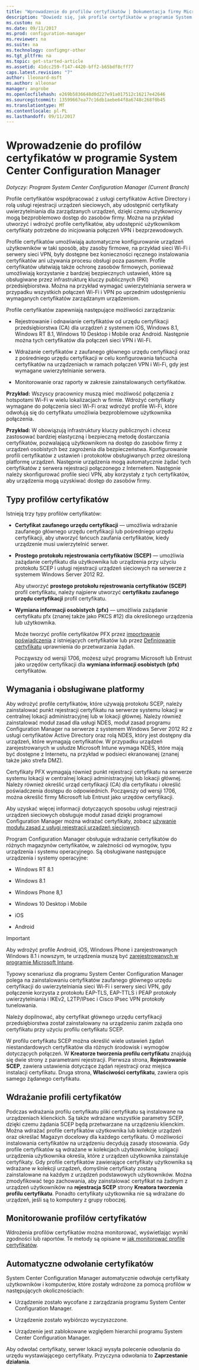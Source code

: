 ```yaml
---
title: "Wprowadzenie do profilów certyfikatów | Dokumentacja firmy Microsoft"
description: "Dowiedz się, jak profile certyfikatów w programie System Center Configuration Manager działają z usługami certyfikatów w usłudze Active Directory."
ms.custom: na
ms.date: 09/11/2017
ms.prod: configuration-manager
ms.reviewer: na
ms.suite: na
ms.technology: configmgr-other
ms.tgt_pltfrm: na
ms.topic: get-started-article
ms.assetid: 41dcc259-f147-4420-bff2-b65bdf8cff77
caps.latest.revision: "7"
author: lleonard-msft
ms.author: alleonar
manager: angrobe
ms.openlocfilehash: e269b5836648d0d227e91a017512c16217e42646
ms.sourcegitcommit: 13599667ea77c16db1aebe64f8a6748c268f0b45
ms.translationtype: MT
ms.contentlocale: pl-PL
ms.lasthandoff: 09/11/2017
---
```

# <a name="introduction-to-certificate-profiles-in-system-center-configuration-manager"></a>Wprowadzenie do profilów certyfikatów w programie System Center Configuration Manager

*Dotyczy: Program System Center Configuration Manager (Current Branch)*


Profile certyfikatów współpracować z usługi certyfikatów Active Directory i rolą usługi rejestracji urządzeń sieciowych, aby udostępnić certyfikaty uwierzytelniania dla zarządzanych urządzeń, dzięki czemu użytkownicy mogą bezproblemowo dostęp do zasobów firmy. Można na przykład utworzyć i wdrożyć profile certyfikatów, aby udostępnić użytkownikom certyfikaty potrzebne do inicjowania połączeń VPN i bezprzewodowych.

Profile certyfikatów umożliwiają automatyczne konfigurowanie urządzeń użytkowników w taki sposób, aby zasoby firmowe, na przykład sieci Wi-Fi i serwery sieci VPN, były dostępne bez konieczności ręcznego instalowania certyfikatów ani używania procesu obsługi poza pasmem. Profile certyfikatów ułatwiają także ochronę zasobów firmowych, ponieważ umożliwiają korzystanie z bardziej bezpiecznych ustawień, które są obsługiwane przez infrastrukturę kluczy publicznych (PKI) przedsiębiorstwa. Można na przykład wymagać uwierzytelniania serwera w przypadku wszystkich połączeń Wi-Fi i VPN po uprzednim udostępnieniu wymaganych certyfikatów zarządzanym urządzeniom.   

Profile certyfikatów zapewniają następujące możliwości zarządzania:  

-   Rejestrowanie i odnawianie certyfikatów od urzędu certyfikacji przedsiębiorstwa (CA) dla urządzeń z systemem iOS, Windows 8.1, Windows RT 8.1, Windows 10 Desktop i Mobile oraz Android. Następnie można tych certyfikatów dla połączeń sieci VPN i Wi-Fi.  

-   Wdrażanie certyfikatów z zaufanego głównego urzędu certyfikacji oraz z pośredniego urzędu certyfikacji w celu konfigurowania łańcucha certyfikatów na urządzeniach w ramach połączeń VPN i Wi-Fi, gdy jest wymagane uwierzytelnianie serwera.  

-   Monitorowanie oraz raporty w zakresie zainstalowanych certyfikatów.  

**Przykład:** Wszyscy pracownicy muszą mieć możliwość połączenia z hotspotami Wi-Fi w wielu lokalizacjach w firmie. Wdrożyć certyfikaty wymagane do połączenia sieci Wi-Fi oraz wdrożyć profile Wi-Fi, które odwołują się do certyfikatu umożliwia bezproblemowe użytkownika połączenia.  

**Przykład:** W obowiązują infrastruktury kluczy publicznych i chcesz zastosować bardziej elastyczną i bezpieczną metodę dostarczania certyfikatów, pozwalającą użytkownikom na dostęp do zasobów firmy z urządzeń osobistych bez zagrożenia dla bezpieczeństwa. Konfigurowanie profili certyfikatów z ustawień i protokołów obsługiwanych przez określoną platformę urządzeń. Następnie urządzenia mogą automatycznie żądać tych certyfikatów z serwera rejestracji połączonego z Internetem. Następnie należy skonfigurować profile sieci VPN, aby korzystały z tych certyfikatów, aby urządzenia mogą uzyskiwać dostęp do zasobów firmy.  

## <a name="types-of-certificate-profiles"></a>Typy profilów certyfikatów  
 Istnieją trzy typy profilów certyfikatów:  

-   **Certyfikat zaufanego urzędu certyfikacji** — umożliwia wdrażanie zaufanego głównego urzędu certyfikacji lub pośredniego urzędu certyfikacji, aby utworzyć łańcuch zaufania certyfikatów, kiedy urządzenie musi uwierzytelnić serwer.  

-   **Prostego protokołu rejestrowania certyfikatów (SCEP)** — umożliwia zażądanie certyfikatu dla użytkownika lub urządzenia przy użyciu protokołu SCEP i usługi rejestracji urządzeń sieciowych na serwerze z systemem Windows Server 2012 R2.

    Aby utworzyć **prostego protokołu rejestrowania certyfikatów (SCEP)** profil certyfikatu, należy najpierw utworzyć **certyfikatu zaufanego urzędu certyfikacji** profil certyfikatu.

-   **Wymiana informacji osobistych (pfx)** — umożliwia zażądanie certyfikatu pfx (znanej także jako PKCS #12) dla określonego urządzenia lub użytkownika.

    Może tworzyć profile certyfikatów PFX przez [importowanie poświadczenia](/sccm/mdm/deploy-use/import-pfx-certificate-profiles) z istniejących certyfikatów lub przez [Definiowanie certyfikatu](/sccm/mdm/deploy-use/create-pfx-certificate-profiles) uprawnienia do przetwarzania żądań.

    Począwszy od wersji 1706, możesz użyć programu Microsoft lub Entrust jako urzędów certyfikacji dla **wymiana informacji osobistych (pfx)** certyfikatów.


## <a name="requirements-and-supported-platforms"></a>Wymagania i obsługiwane platformy  
Aby wdrożyć profile certyfikatów, które używają protokołu SCEP, należy zainstalować punkt rejestracji certyfikatu na serwerze systemu lokacji w centralnej lokacji administracyjnej lub w lokacji głównej. Należy również zainstalować moduł zasad dla usługi NDES, moduł zasad programu Configuration Manager na serwerze z systemem Windows Server 2012 R2 z usługi certyfikatów Active Directory oraz rolą NDES, który jest dostępny dla urządzeń, które wymagają certyfikatów. W przypadku urządzeń zarejestrowanych w usłudze Microsoft Intune wymaga NDES, które mają być dostępne z Internetu, na przykład w podsieci ekranowanej (znanej także jako strefa DMZ).  

Certyfikaty PFX wymagają również punkt rejestracji certyfikatu na serwerze systemu lokacji w centralnej lokacji administracyjnej lub lokacji głównej.  Należy również określić urząd certyfikacji (CA) dla certyfikatu i określić poświadczenia dostępu do odpowiednich.  Począwszy od wersji 1706, można określić firmy Microsoft lub Entrust jako urzędów certyfikacji.  

Aby uzyskać więcej informacji dotyczących sposobu usługi rejestracji urządzeń sieciowych obsługuje moduł zasad dzięki programowi Configuration Manager można wdrażać certyfikaty, zobacz [używanie modułu zasad z usługi rejestracji urządzeń sieciowych](http://go.microsoft.com/fwlink/p/?LinkId=328657).  

Program Configuration Manager obsługuje wdrażanie certyfikatów do różnych magazynów certyfikatów, w zależności od wymogów, typu urządzenia i systemu operacyjnego. Są obsługiwane następujące urządzenia i systemy operacyjne:  

-   Windows RT 8.1  

-   Windows 8.1  

-   Windows Phone 8,1  

-   Windows 10 Desktop i Mobile  

-   iOS  

-   Android  

> [!IMPORTANT]  
>  Aby wdrożyć profile Android, iOS, Windows Phone i zarejestrowanych Windows 8.1 i nowszym, te urządzenia muszą być [zarejestrowanych w programie Microsoft Intune](https://technet.microsoft.com/en-us/library/dn646962.aspx).   

Typowy scenariusz dla programu System Center Configuration Manager polega na zainstalowaniu certyfikatów zaufanego głównego urzędu certyfikacji do uwierzytelniania sieci Wi-Fi i serwery sieci VPN, gdy połączenie korzysta z protokołu EAP-TLS, EAP-TTLS i PEAP protokoły uwierzytelniania i IKEv2, L2TP/IPsec i Cisco IPsec VPN protokoły tunelowania.  

Należy dopilnować, aby certyfikat głównego urzędu certyfikacji przedsiębiorstwa został zainstalowany na urządzeniu zanim zażąda ono certyfikatu przy użyciu profilu certyfikatu SCEP.  

W profilu certyfikatu SCEP można określić wiele ustawień żądań niestandardowych certyfikatów dla różnych środowisk i wymogów dotyczących połączeń. W **Kreatorze tworzenia profilu certyfikatu** znajdują się dwie strony z parametrami rejestracji. Pierwsza strona, **Rejestrowanie SCEP**, zawiera ustawienia dotyczące żądań rejestracji oraz miejsca instalacji certyfikatu. Druga strona, **Właściwości certyfikatu**, zawiera opis samego żądanego certyfikatu.  

## <a name="deploying-certificate-profiles"></a>Wdrażanie profili certyfikatów  
 Podczas wdrażania profilu certyfikatu pliki certyfikatu są instalowane na urządzeniach klienckich. Są także wdrażane wszystkie parametry SCEP, dzięki czemu żądania SCEP będą przetwarzane na urządzeniu klienckim. Można wdrażać profile certyfikatów użytkownika lub kolekcje urządzeń oraz określać Magazyn docelowy dla każdego certyfikatu. O możliwości instalowania certyfikatów na urządzeniu decydują zasady stosowania. Gdy profile certyfikatów są wdrażane w kolekcjach użytkowników, koligacji urządzenia użytkownika określa, które z urządzeń użytkownika zainstaluje certyfikaty. Gdy profile certyfikatów zawierające certyfikaty użytkownika są wdrażane w kolekcji urządzeń, domyślnie certyfikaty zostaną zainstalowane na każdym z urządzeń podstawowych użytkowników. Można zmodyfikować tego zachowania, aby zainstalować certyfikat na żadnym z urządzeń użytkowników na **rejestracja SCEP** strony **Kreatora tworzenia profilu certyfikatu**. Ponadto certyfikaty użytkownika nie są wdrażane do urządzeń, jeśli są to komputery z grupy roboczej.  

## <a name="monitoring-certificate-profiles"></a>Monitorowanie profilów certyfikatów  

Wdrożenia profilów certyfikatów można monitorować, wyświetlając wyniki zgodności lub raportów. Te metody są opisane w [jak monitorować profile certyfikatów](/sccm/protect/deploy-use/monitor-certificate-profiles).


## <a name="automatic-revocation-of-certificates"></a>Automatyczne odwołanie certyfikatów  
 System Center Configuration Manager automatycznie odwołuje certyfikaty użytkowników i komputerów, które zostały wdrożone za pomocą profilów w następujących okolicznościach:  

-   Urządzenie zostało wycofane z zarządzania programu System Center Configuration Manager.  

-   Urządzenie zostało wybiórczo wyczyszczone.  

-   Urządzenie jest zablokowane względem hierarchii programu System Center Configuration Manager.  

 Aby odwołać certyfikaty, serwer lokacji wysyła polecenie odwołania do urzędu wystawiającego certyfikaty. Przyczyna odwołania to **Zaprzestanie działania**.  
